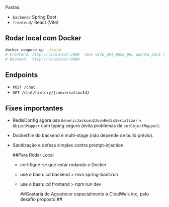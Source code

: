 Pastas:
- `backend/` Spring Boot
- `frontend/` React (Vite)

## Rodar local com Docker
```bash
docker compose up --build
# Frontend: http://localhost:3000  (env VITE_API_BASE_URL aponta para http://localhost:8080)
# Backend:  http://localhost:8080
```

## Endpoints
- `POST /chat`
- `GET /chat/history/{conversationId}`

## Fixes importantes
- RedisConfig agora usa `GenericJackson2JsonRedisSerializer` + `ObjectMapper` com typing seguro (evita problemas de `setObjectMapper`).
- Dockerfile do backend é multi-stage (não depende de build prévio).
- Sanitização e defesa simples contra prompt-injection.

  ##Para Rodar Local
  - certifique-se que estar rodando o Docker
  - use o bash: cd backend > mvn spring-boot:run
  - use o bash: cd frontend > npm run dev
 
    ##Gostaria de Agradecer especialmente a CloulWalk inc, pelo desafio proposto.##
